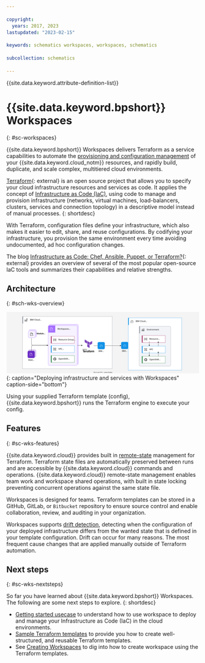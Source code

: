 ```yaml
---

copyright:
  years: 2017, 2023
lastupdated: "2023-02-15"

keywords: schematics workspaces, workspaces, schematics

subcollection: schematics

---
```


{{site.data.keyword.attribute-definition-list}}

# {{site.data.keyword.bpshort}} Workspaces
{: #sc-workspaces}

{{site.data.keyword.bpshort}} Workspaces delivers Terraform as a service capabilities to automate the [provisioning and configuration management](/docs/schematics?topic=schematics-schematics-open-projects) of your {{site.data.keyword.cloud_notm}} resources, and rapidly build, duplicate, and scale complex, multitiered cloud environments.

[Terraform](https://www.terraform.io){: external} is an open source project that allows you to specify your cloud infrastructure resources and services as code. It applies the concept of [Infrastructure as Code (IaC)](/docs/schematics?topic=schematics-infrastructure-as-code), using code to manage and provision infrastructure (networks, virtual machines, load-balancers, clusters, services and connection topology) in a descriptive model instead of manual processes.
{: shortdesc} 

With Terraform, configuration files define your infrastructure, which also makes it easier to edit, share, and reuse configurations. By codifying your infrastructure, you provision the same environment every time avoiding undocumented, ad hoc configuration changes.

The blog [Infrastructure as Code: Chef, Ansible, Puppet, or Terraform?](https://www.ibm.com/cloud/blog/chef-ansible-puppet-terraform){: external} provides an overview of several of the most popular open-source IaC tools and summarizes their capabilities and relative strengths.

## Architecture
{: #sch-wks-overview}

![Deploying infrastructure and services with Workspaces](../images/new/sc-workspaces.svg){: caption="Deploying infrastructure and services with Workspaces" caption-side="bottom"}

Using your supplied Terraform template (config), {{site.data.keyword.bpshort}} runs the Terraform engine to execute your config. 

## Features
{: #sc-wks-features}

{{site.data.keyword.cloud}} provides built in [remote-state](/docs/schematics?topic=schematics-remote-state) management for Terraform. Terraform state files are automatically preserved between runs and are accessible by {{site.data.keyword.cloud}} commands and operations. {{site.data.keyword.cloud}} remote-state management enables team work and workspace shared operations, with built in state locking preventing concurrent operations against the same state file. 

Workspaces is designed for teams. Terraform templates can be stored in a GitHub, GitLab, or `Bitbucket` repository to ensure source control and enable collaboration, review, and auditing in your organization.

Workspaces supports [drift detection](/docs/schematics?topic=schematics-drift-note), detecting when the configuration of your deployed infrastructure differs from the wanted state that is defined in your template configuration. Drift can occur for many reasons. The most frequent cause changes that are applied manually outside of Terraform automation.

## Next steps
{: #sc-wks-nextsteps}

So far you have learned about {{site.data.keyword.bpshort}} Workspaces. The following are some next steps to explore.
{: shortdesc}

- [Getting started usecase](/docs/schematics?topic=schematics-get-started-terraform) to understand how to use workspace to deploy and manage your Infrastructure as Code (IaC) in the cloud environments.
- [Sample Terraform templates](/docs/schematics?topic=schematics-create-tf-config) to provide you how to create well-structured, and reusable Terraform templates.
- See [Creating Workspaces](/docs/schematics?topic=schematics-create-tf-config) to dig into how to create workspace using the Terraform templates. 



